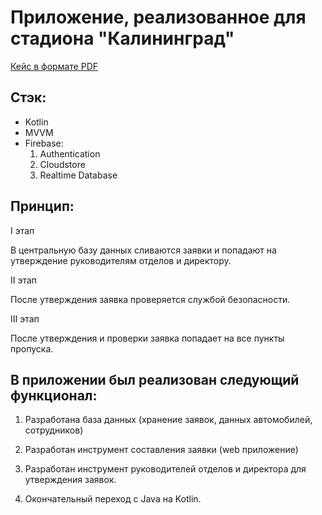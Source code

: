 <h1 align="left">Приложение, реализованное для стадиона "Калининград"</h1>

[Кейс в формате PDF](https://github.com/KirsonBrz/KldStadium/blob/master/ПроектЗаявкиСтадион.pdf)

<h2 align="left">Стэк: </h2>

- Kotlin
- MVVM
- Firebase: 
    1) Authentication
    2) Cloudstore 
    3) Realtime Database


<h2 align="left">Принцип: </h2>

I этап

В центральную базу данных сливаются заявки и попадают на утверждение руководителям
отделов и директору.

II этап

После утверждения заявка проверяется службой
безопасности.

III этап

После утверждения и проверки заявка попадает
на все пункты пропуска.

<h2 align="left">В приложении был реализован следующий функционал: </h1>

1) Разработана база данных (хранение заявок, данных автомобилей, сотрудников)

2) Разработан инструмент составления заявки (web приложение)

3) Разработан инструмент руководителей отделов и
директора для утверждения заявок.

4) Окончательный переход с Java на Kotlin.

